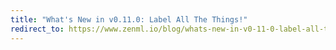 ```yaml
---
title: "What's New in v0.11.0: Label All The Things!"
redirect_to: https://www.zenml.io/blog/whats-new-in-v0-11-0-label-all-the-things
---
```

